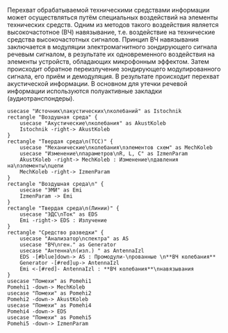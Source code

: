 Перехват обрабатываемой техническими средствами информации может осуществляться путём специальных воздействий на элементы технических средств. Одним из методов такого воздействия является высокочастотное (ВЧ) навязывание, т.е. воздействие на технические средства высокочастотных сигналов. Принцип ВЧ навязывания заключается в модуляции электромагнитного зондирующего сигнала речевым сигналом, в результате их одновременного воздействия на элементы устройств, обладающих микрофонным эффектом. Затем происходит обратное переизлучение зондирующего модулированного сигнала, его приём и демодуляция. В результате происходит перехват акустической информации. В основном для утечки речевой информации используются полуактивные закладки (аудиотранспондеры).


```plantuml
usecase "Источник\nакустических\nколебаний" as Istochnik
rectangle "Воздушная среда" {
	usecase "Акустические\nколебания" as AkustKoleb
	Istochnik -right-> AkustKoleb
}
rectangle "Твердая среда\n(ТСС)" {
	usecase "Механические\nколебания\nэлементов схем" as MechKoleb
	usecase "Изменение\nпараметров\nR, L, C" as IzmenParam
	AkustKoleb -right-> MechKoleb : Изменение\nдавления на\nэлементы\nцепи
	MechKoleb -right-> IzmenParam
}
rectangle "Воздушная среда\n" {
	usecase "ЭМИ" as Emi
	IzmenParam -> Emi
}
rectangle "Твердая среда\n(Линии)" {
	usecase "ЭДС\nТок" as EDS
	Emi -right-> EDS : Излучение
}
rectangle "Средство разведки" {
	usecase "Анализатор\nспектра" as AS
	usecase "ВЧ\nген." as Generator
	usecase "Антенна\n(изл.) " as AntennaIzl
	EDS -[#blue]down-> AS : Промодули-\nрованные \n**ВЧ колебания**
	Generator -[#red]up-> AntennaIzl
	Emi <-[#red]- AntennaIzl : **ВЧ колебания**\nнавязывания
}
usecase "Помехи" as Pomehi1
Pomehi1 -down-> MechKoleb
usecase "Помехи" as Pomehi2
Pomehi2 -down-> AkustKoleb
usecase "Помехи" as Pomehi4
Pomehi4 -down-> EDS
usecase "Помехи" as Pomehi5
Pomehi5 -down-> IzmenParam
```


